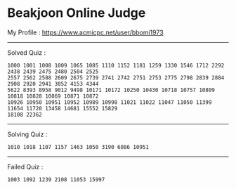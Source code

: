 # Beakjoon Online Judge

My Profile : https://www.acmicpc.net/user/bbomi1973

---

Solved Quiz : 
```
1000 1001 1008 1009 1065 1085 1110 1152 1181 1259 1330 1546 1712 2292 2438 2439 2475 2480 2504 2525 
2557 2562 2588 2609 2675 2739 2741 2742 2751 2753 2775 2798 2839 2884 2908 2920 2941 3052 4153 4344
5622 8393 8958 9012 9498 10171 10172 10250 10430 10718 10757 10809 10818 10828 10869 10871 10872
10926 10950 10951 10952 10989 10998 11021 11022 11047 11050 11399 11654 11720 13458 14681 15552 15829
18108 22362
```

---

Solving Quiz :
```
1010 1018 1107 1157 1463 1050 3190 6086 10951
```

---

Failed Quiz :
```
1003 1092 1239 2108 11053 15997
```